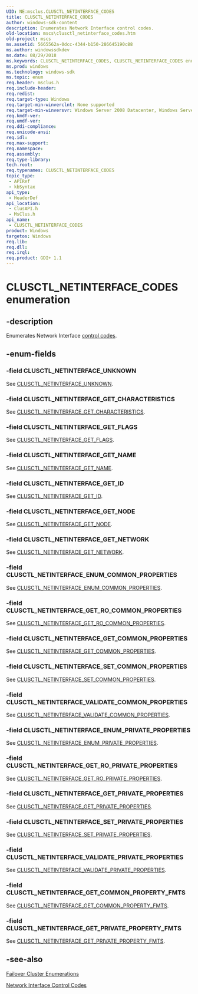 ```yaml
---
UID: NE:msclus.CLUSCTL_NETINTERFACE_CODES
title: CLUSCTL_NETINTERFACE_CODES
author: windows-sdk-content
description: Enumerates Network Interface control codes.
old-location: mscs\clusctl_netinterface_codes.htm
old-project: mscs
ms.assetid: 5665562a-0dcc-4344-b150-286645190c88
ms.author: windowssdkdev
ms.date: 08/29/2018
ms.keywords: CLUSCTL_NETINTERFACE_CODES, CLUSCTL_NETINTERFACE_CODES enumeration [Failover Cluster], CLUSCTL_NETINTERFACE_ENUM_COMMON_PROPERTIES, CLUSCTL_NETINTERFACE_ENUM_PRIVATE_PROPERTIES, CLUSCTL_NETINTERFACE_GET_CHARACTERISTICS, CLUSCTL_NETINTERFACE_GET_COMMON_PROPERTIES, CLUSCTL_NETINTERFACE_GET_COMMON_PROPERTY_FMTS, CLUSCTL_NETINTERFACE_GET_FLAGS, CLUSCTL_NETINTERFACE_GET_ID, CLUSCTL_NETINTERFACE_GET_NAME, CLUSCTL_NETINTERFACE_GET_NETWORK, CLUSCTL_NETINTERFACE_GET_NODE, CLUSCTL_NETINTERFACE_GET_PRIVATE_PROPERTIES, CLUSCTL_NETINTERFACE_GET_PRIVATE_PROPERTY_FMTS, CLUSCTL_NETINTERFACE_GET_RO_COMMON_PROPERTIES, CLUSCTL_NETINTERFACE_GET_RO_PRIVATE_PROPERTIES, CLUSCTL_NETINTERFACE_SET_COMMON_PROPERTIES, CLUSCTL_NETINTERFACE_SET_PRIVATE_PROPERTIES, CLUSCTL_NETINTERFACE_UNKNOWN, CLUSCTL_NETINTERFACE_VALIDATE_COMMON_PROPERTIES, CLUSCTL_NETINTERFACE_VALIDATE_PRIVATE_PROPERTIES, _CLUSCTL_NETINTERFACE_CODES, _CLUSCTL_NETINTERFACE_CODES enumeration [Failover Cluster], clusapi/CLUSCTL_NETINTERFACE_CODES, clusapi/CLUSCTL_NETINTERFACE_ENUM_COMMON_PROPERTIES, clusapi/CLUSCTL_NETINTERFACE_ENUM_PRIVATE_PROPERTIES, clusapi/CLUSCTL_NETINTERFACE_GET_CHARACTERISTICS, clusapi/CLUSCTL_NETINTERFACE_GET_COMMON_PROPERTIES, clusapi/CLUSCTL_NETINTERFACE_GET_COMMON_PROPERTY_FMTS, clusapi/CLUSCTL_NETINTERFACE_GET_FLAGS, clusapi/CLUSCTL_NETINTERFACE_GET_ID, clusapi/CLUSCTL_NETINTERFACE_GET_NAME, clusapi/CLUSCTL_NETINTERFACE_GET_NETWORK, clusapi/CLUSCTL_NETINTERFACE_GET_NODE, clusapi/CLUSCTL_NETINTERFACE_GET_PRIVATE_PROPERTIES, clusapi/CLUSCTL_NETINTERFACE_GET_PRIVATE_PROPERTY_FMTS, clusapi/CLUSCTL_NETINTERFACE_GET_RO_COMMON_PROPERTIES, clusapi/CLUSCTL_NETINTERFACE_GET_RO_PRIVATE_PROPERTIES, clusapi/CLUSCTL_NETINTERFACE_SET_COMMON_PROPERTIES, clusapi/CLUSCTL_NETINTERFACE_SET_PRIVATE_PROPERTIES, clusapi/CLUSCTL_NETINTERFACE_UNKNOWN, clusapi/CLUSCTL_NETINTERFACE_VALIDATE_COMMON_PROPERTIES, clusapi/CLUSCTL_NETINTERFACE_VALIDATE_PRIVATE_PROPERTIES, clusapi/_CLUSCTL_NETINTERFACE_CODES, msclus/CLUSCTL_NETINTERFACE_CODES, msclus/CLUSCTL_NETINTERFACE_ENUM_COMMON_PROPERTIES, msclus/CLUSCTL_NETINTERFACE_ENUM_PRIVATE_PROPERTIES, msclus/CLUSCTL_NETINTERFACE_GET_CHARACTERISTICS, msclus/CLUSCTL_NETINTERFACE_GET_COMMON_PROPERTIES, msclus/CLUSCTL_NETINTERFACE_GET_COMMON_PROPERTY_FMTS, msclus/CLUSCTL_NETINTERFACE_GET_FLAGS, msclus/CLUSCTL_NETINTERFACE_GET_ID, msclus/CLUSCTL_NETINTERFACE_GET_NAME, msclus/CLUSCTL_NETINTERFACE_GET_NETWORK, msclus/CLUSCTL_NETINTERFACE_GET_NODE, msclus/CLUSCTL_NETINTERFACE_GET_PRIVATE_PROPERTIES, msclus/CLUSCTL_NETINTERFACE_GET_PRIVATE_PROPERTY_FMTS, msclus/CLUSCTL_NETINTERFACE_GET_RO_COMMON_PROPERTIES, msclus/CLUSCTL_NETINTERFACE_GET_RO_PRIVATE_PROPERTIES, msclus/CLUSCTL_NETINTERFACE_SET_COMMON_PROPERTIES, msclus/CLUSCTL_NETINTERFACE_SET_PRIVATE_PROPERTIES, msclus/CLUSCTL_NETINTERFACE_UNKNOWN, msclus/CLUSCTL_NETINTERFACE_VALIDATE_COMMON_PROPERTIES, msclus/CLUSCTL_NETINTERFACE_VALIDATE_PRIVATE_PROPERTIES, msclus/_CLUSCTL_NETINTERFACE_CODES, mscs.clusctl_netinterface_codes
ms.prod: windows
ms.technology: windows-sdk
ms.topic: enum
req.header: msclus.h
req.include-header: 
req.redist: 
req.target-type: Windows
req.target-min-winverclnt: None supported
req.target-min-winversvr: Windows Server 2008 Datacenter, Windows Server 2008 Enterprise
req.kmdf-ver: 
req.umdf-ver: 
req.ddi-compliance: 
req.unicode-ansi: 
req.idl: 
req.max-support: 
req.namespace: 
req.assembly: 
req.type-library: 
tech.root: 
req.typenames: CLUSCTL_NETINTERFACE_CODES
topic_type:
 - APIRef
 - kbSyntax
api_type:
 - HeaderDef
api_location:
 - ClusAPI.h
 - MsClus.h
api_name:
 - CLUSCTL_NETINTERFACE_CODES
product: Windows
targetos: Windows
req.lib: 
req.dll: 
req.irql: 
req.product: GDI+ 1.1
---
```


# CLUSCTL_NETINTERFACE_CODES enumeration


## -description


Enumerates Network Interface <a href="https://msdn.microsoft.com/b8ab57bd-f83e-46c2-9c9c-02107c3881bf">control codes</a>.


## -enum-fields




### -field CLUSCTL_NETINTERFACE_UNKNOWN

See 
       <a href="https://msdn.microsoft.com/12061a66-bc72-4ce2-ba6c-90a8e321d8f3">CLUSCTL_NETINTERFACE_UNKNOWN</a>.


### -field CLUSCTL_NETINTERFACE_GET_CHARACTERISTICS

See 
       <a href="https://msdn.microsoft.com/5ead5c71-0a35-44c3-aa77-c7c4b8bb197b">CLUSCTL_NETINTERFACE_GET_CHARACTERISTICS</a>.


### -field CLUSCTL_NETINTERFACE_GET_FLAGS

See 
       <a href="https://msdn.microsoft.com/7e356749-18ee-4e64-84cc-8fd5f5775869">CLUSCTL_NETINTERFACE_GET_FLAGS</a>.


### -field CLUSCTL_NETINTERFACE_GET_NAME

See 
       <a href="https://msdn.microsoft.com/aace3b0c-0e7f-451e-ac58-721438bd4b0e">CLUSCTL_NETINTERFACE_GET_NAME</a>.


### -field CLUSCTL_NETINTERFACE_GET_ID

See 
       <a href="https://msdn.microsoft.com/d83c1146-a063-44c0-a236-b82ae90f5e2e">CLUSCTL_NETINTERFACE_GET_ID</a>.


### -field CLUSCTL_NETINTERFACE_GET_NODE

See 
       <a href="https://msdn.microsoft.com/2f5d049e-73b6-4e2c-a5d4-36bbb03638a9">CLUSCTL_NETINTERFACE_GET_NODE</a>.


### -field CLUSCTL_NETINTERFACE_GET_NETWORK

See 
       <a href="https://msdn.microsoft.com/13dd855d-1e52-466c-8709-5d6a5fd8e73c">CLUSCTL_NETINTERFACE_GET_NETWORK</a>.


### -field CLUSCTL_NETINTERFACE_ENUM_COMMON_PROPERTIES

See 
       <a href="https://msdn.microsoft.com/cedac89a-121d-4d74-ac06-4723d292f3e7">CLUSCTL_NETINTERFACE_ENUM_COMMON_PROPERTIES</a>.


### -field CLUSCTL_NETINTERFACE_GET_RO_COMMON_PROPERTIES

See 
       <a href="https://msdn.microsoft.com/015acd68-8648-49fa-9484-5afb6b361492">CLUSCTL_NETINTERFACE_GET_RO_COMMON_PROPERTIES</a>.


### -field CLUSCTL_NETINTERFACE_GET_COMMON_PROPERTIES

See 
       <a href="https://msdn.microsoft.com/d83b0eb5-3043-4466-8ed5-2dde96073d49">CLUSCTL_NETINTERFACE_GET_COMMON_PROPERTIES</a>.


### -field CLUSCTL_NETINTERFACE_SET_COMMON_PROPERTIES

See 
       <a href="https://msdn.microsoft.com/f022e475-d6b8-4ac7-86ac-ef5692667421">CLUSCTL_NETINTERFACE_SET_COMMON_PROPERTIES</a>.


### -field CLUSCTL_NETINTERFACE_VALIDATE_COMMON_PROPERTIES

See 
       <a href="https://msdn.microsoft.com/06836f31-a9df-4624-b9c1-31a88d974e19">CLUSCTL_NETINTERFACE_VALIDATE_COMMON_PROPERTIES</a>.


### -field CLUSCTL_NETINTERFACE_ENUM_PRIVATE_PROPERTIES

See 
       <a href="https://msdn.microsoft.com/464aadac-8d95-478c-b9ee-9101cad6d99a">CLUSCTL_NETINTERFACE_ENUM_PRIVATE_PROPERTIES</a>.


### -field CLUSCTL_NETINTERFACE_GET_RO_PRIVATE_PROPERTIES

See 
       <a href="https://msdn.microsoft.com/679ec15c-e66f-498a-8bf9-0c391b41199d">CLUSCTL_NETINTERFACE_GET_RO_PRIVATE_PROPERTIES</a>.


### -field CLUSCTL_NETINTERFACE_GET_PRIVATE_PROPERTIES

See 
       <a href="https://msdn.microsoft.com/580a515c-271c-4774-adf7-a41eae5023f3">CLUSCTL_NETINTERFACE_GET_PRIVATE_PROPERTIES</a>.


### -field CLUSCTL_NETINTERFACE_SET_PRIVATE_PROPERTIES

See 
       <a href="https://msdn.microsoft.com/0698ee19-d560-4e4c-a7ce-6fcf4ff061ae">CLUSCTL_NETINTERFACE_SET_PRIVATE_PROPERTIES</a>.


### -field CLUSCTL_NETINTERFACE_VALIDATE_PRIVATE_PROPERTIES

See 
       <a href="https://msdn.microsoft.com/5bc41c4a-ec42-4f29-bd49-18daf3a18275">CLUSCTL_NETINTERFACE_VALIDATE_PRIVATE_PROPERTIES</a>.


### -field CLUSCTL_NETINTERFACE_GET_COMMON_PROPERTY_FMTS

See 
       <a href="https://msdn.microsoft.com/bfd17e43-0288-4f5d-835c-41a7e023c79e">CLUSCTL_NETINTERFACE_GET_COMMON_PROPERTY_FMTS</a>.


### -field CLUSCTL_NETINTERFACE_GET_PRIVATE_PROPERTY_FMTS

See 
       <a href="https://msdn.microsoft.com/f3cd817d-688c-4062-a407-c5119bbe7db5">CLUSCTL_NETINTERFACE_GET_PRIVATE_PROPERTY_FMTS</a>.


## -see-also




<a href="https://msdn.microsoft.com/546071de-1067-4b47-b862-668be976e563">Failover Cluster Enumerations</a>



<a href="https://msdn.microsoft.com/adc97081-e778-426d-8296-9dea9f22a4e4">Network Interface Control Codes</a>
 

 

